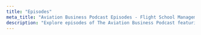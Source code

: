 ```yaml
---
title: "Episodes"
meta_title: "Aviation Business Podcast Episodes - Flight School Management & Industry Insights"
description: "Explore episodes of The Aviation Business Podcast featuring flight school management, pilot training insights, aviation business strategies, and industry expert interviews. Learn from aviation leaders, flight school owners, and industry innovators."
---
```

